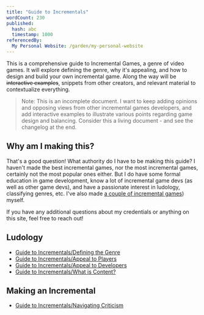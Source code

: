 ```yaml
---
title: "Guide to Incrementals"
wordCount: 230
published:
  hash: abc
  timestamp: 1000
referencedBy:
  My Personal Website: /garden/my-personal-website
---
```


This is a comprehensive guide to Incremental Games, a genre of video games. It will explore defining the genre, why it's appealing, and how to design and build your own incremental game. Along the way will be ~~interactive examples~~, snippets from other creators, and relevant material to contextualize everything.

> Note: This is an incomplete document. I want to keep adding opinions and opposing views from other incremental games developers, and add interactive examples to illustrate various points regarding game design and balancing. Consider this a living document - and see the changelog at the end.

## Why am I making this?

That's a good question! What authority do I have to be making this guide? I haven't made the best incremental games, nor the most incremental games, certainly not the most popular ones either. But I do have some formal education in game development, know a lot of incremental game devs (as well as other game devs), and have a passionate interest in ludology, classifying genres, etc. I've also made [a couple of incremental games](/garden/my-projects)) myself.

If you have any additional questions about my credentials or anything on this site, feel free to reach out!

## Ludology
- [Guide to Incrementals/Defining the Genre](/garden/guide-to-incrementals/defining-the-genre)
- [Guide to Incrementals/Appeal to Players](/garden/guide-to-incrementals/appeal-to-players)
- [Guide to Incrementals/Appeal to Developers](/garden/guide-to-incrementals/appeal-to-developers)
- [Guide to Incrementals/What is Content?](/garden/guide-to-incrementals/what-is-content)

## Making an Incremental
- [Guide to Incrementals/Navigating Criticism](/garden/guide-to-incrementals/navigating-criticism)